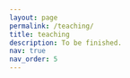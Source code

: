```yaml
---
layout: page
permalink: /teaching/
title: teaching
description: To be finished.
nav: true
nav_order: 5
---
```



